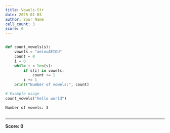 ```yaml
---
title: Vowels-Str
date: 2025-01-03
author: Your Name
cell_count: 3
score: 0
---
```


```python


```


```python
def count_vowels(s):
    vowels = "aeiouAEIOU"
    count = 0
    i = 0
    while i < len(s):
        if s[i] in vowels:
            count += 1
        i += 1
    print("Number of vowels:", count)

# Example usage
count_vowels("hello world")

```

    Number of vowels: 3



```python

```


---
**Score: 0**